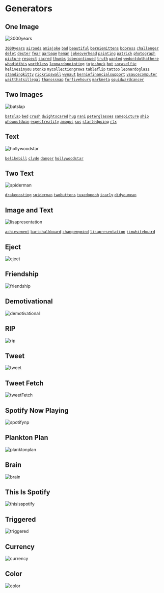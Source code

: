 # Generators

## One Image
<img src="https://cdn.weebyapi.xyz/img/examples/generators/3000years.png" alt="3000years">

[`3000years`](https://cdn.weebyapi.xyz/img/examples/generators/3000years.png) [`airpods`](https://cdn.weebyapi.xyz/img/examples/generators/airpods.png) [`amiajoke`](https://cdn.weebyapi.xyz/img/examples/generators/amiajoke.png) [`bad`](https://cdn.weebyapi.xyz/img/examples/generators/bad.png) [`beautiful`](https://cdn.weebyapi.xyz/img/examples/generators/beautiful.png) [`berniemittens`](https://cdn.weebyapi.xyz/img/examples/generators/berniemittens.png) [`bobross`](https://cdn.weebyapi.xyz/img/examples/generators/bobross.png) [`challenger`](https://cdn.weebyapi.xyz/img/examples/generators/challenger.png) [`delet`](https://cdn.weebyapi.xyz/img/examples/generators/delet.png) [`dexter`](https://cdn.weebyapi.xyz/img/examples/generators/dexter.png) [`fear`](https://cdn.weebyapi.xyz/img/examples/generators/fear.png) [`garbage`](https://cdn.weebyapi.xyz/img/examples/generators/garbage.png) [`heman`](https://cdn.weebyapi.xyz/img/examples/generators/heman.png) [`jokeoverhead`](https://cdn.weebyapi.xyz/img/examples/generators/jokeoverhead.png) [`painting`](https://cdn.weebyapi.xyz/img/examples/generators/painting.png) [`patrick`](https://cdn.weebyapi.xyz/img/examples/generators/patrick.png) [`photograph`](https://cdn.weebyapi.xyz/img/examples/generators/photograph.png) [`picture`](https://cdn.weebyapi.xyz/img/examples/generators/picture.png) [`respect`](https://cdn.weebyapi.xyz/img/examples/generators/respect.png) [`sacred`](https://cdn.weebyapi.xyz/img/examples/generators/picture.png) [`thumbs`](https://cdn.weebyapi.xyz/img/examples/generators/thumbs.png) [`tobecontinued`](https://cdn.weebyapi.xyz/img/examples/generators/tobecontinued.png) [`truth`](https://cdn.weebyapi.xyz/img/examples/generators/truth.png) [`wanted`](https://cdn.weebyapi.xyz/img/examples/generators/wanted.png) [`wedontdothathere`](https://cdn.weebyapi.xyz/img/examples/generators/wedontdothathere.png) [`whodidthis`](https://cdn.weebyapi.xyz/img/examples/generators/whodidthis.png) [`worthless`](https://cdn.weebyapi.xyz/img/examples/generators/worthless.png) [`leonardopointing`](https://cdn.weebyapi.xyz/img/examples/generators/leonardopointing.png) [`jojoshock`](https://cdn.weebyapi.xyz/img/examples/generators/jojoshock.png) [`hot`](https://cdn.weebyapi.xyz/img/examples/generators/hot.png) [`soraselfie`](https://cdn.weebyapi.xyz/img/examples/generators/soraselfie.png) [`helivesinyou`](https://cdn.weebyapi.xyz/img/examples/generators/helivesinyou.png) [`stonks`](https://cdn.weebyapi.xyz/img/examples/generators/stonks.png) [`mycollectiongrows`](https://cdn.weebyapi.xyz/img/examples/generators/mycollectiongrows.png) [`tableflip`](https://cdn.weebyapi.xyz/img/examples/generators/tableflip.png) [`tattoo`](https://cdn.weebyapi.xyz/img/examples/generators/tattoo.png) [`leonardoglass`](https://cdn.weebyapi.xyz/img/examples/generators/leonardoglass.png) [`standingkitty`](https://cdn.weebyapi.xyz/img/examples/generators/standingkitty.png) [`rickripswall`](https://cdn.weebyapi.xyz/img/examples/generators/rickripswall.png) [`wynaut`](https://cdn.weebyapi.xyz/img/examples/generators/wynaut.png) [`berniefinancialsupport`](https://cdn.weebyapi.xyz/img/examples/generators/berniefinancialsupport.png) [`vsaucecomputer`](https://cdn.weebyapi.xyz/img/examples/generators/vsaucecomputer.png) [`waitthatsillegal`](https://cdn.weebyapi.xyz/img/examples/generators/waitthatsillegal.png) [`thanossnap`](https://cdn.weebyapi.xyz/img/examples/generators/thanossnap.png) [`forfivehours`](https://cdn.weebyapi.xyz/img/examples/generators/forfivehours.png) [`markmeta`](https://cdn.weebyapi.xyz/img/examples/generators/markmeta.png) [`squidwardcancer`](https://cdn.weebyapi.xyz/img/examples/generators/squidwardcancer.png)

## Two Images
<img src="https://cdn.weebyapi.xyz/img/examples/generators/batslap.png" alt="batslap">

[`batslap`](https://cdn.weebyapi.xyz/img/examples/generators/batslap.png) [`bed`](https://cdn.weebyapi.xyz/img/examples/generators/bed.png) [`crush`](https://cdn.weebyapi.xyz/img/examples/generators/crush.png) [`dwightscared`](https://cdn.weebyapi.xyz/img/examples/generators/dwightscared.png) [`hug`](https://cdn.weebyapi.xyz/img/examples/generators/hug.png) [`nani`](https://cdn.weebyapi.xyz/img/examples/generators/nani.png) [`peterglasses`](https://cdn.weebyapi.xyz/img/examples/generators/peterglasses.png) [`samepicture`](https://cdn.weebyapi.xyz/img/examples/generators/samepicture.png) [`ship`](https://cdn.weebyapi.xyz/img/examples/generators/ship.png) [`whowouldwin`](https://cdn.weebyapi.xyz/img/examples/generators/whowouldwin.png) [`expectreality`](https://cdn.weebyapi.xyz/img/examples/generators/expectreality.png) [`amogus`](https://cdn.weebyapi.xyz/img/examples/generators/amogus.png) [`sus`](https://cdn.weebyapi.xyz/img/examples/generators/sus.png) [`startedgoing`](https://cdn.weebyapi.xyz/img/examples/generators/startedgoing.png) [`rtx`](https://cdn.weebyapi.xyz/img/examples/generators/rtx.png)

## Text
<img src="https://cdn.weebyapi.xyz/img/examples/generators/hollywoodstar.png" alt="hollywoodstar">

[`belikebill`](https://cdn.weebyapi.xyz/img/examples/generators/belikebill.png) [`clyde`](https://cdn.weebyapi.xyz/img/examples/generators/clyde.png) [`danger`](https://cdn.weebyapi.xyz/img/examples/generators/danger.png) [`hollywoodstar`](https://cdn.weebyapi.xyz/img/examples/generators/hollywoodstar.png)

## Two Text
<img src="https://cdn.weebyapi.xyz/img/examples/generators/spiderman.png" alt="spiderman">

[`drakeposting`](https://cdn.weebyapi.xyz/img/examples/generators/drakeposting.png) [`spiderman`](https://cdn.weebyapi.xyz/img/examples/generators/spiderman.png) [`twobuttons`](https://cdn.weebyapi.xyz/img/examples/generators/twobuttons.png) [`tuxedopooh`](https://cdn.weebyapi.xyz/img/examples/generators/tuxedopooh.png) [`icarly`](https://cdn.weebyapi.xyz/img/examples/generators/icarly.png) [`didyoumean`](https://cdn.weebyapi.xyz/img/examples/generators/didyoumean.png)

## Image and Text
<img src="https://cdn.weebyapi.xyz/img/examples/generators/lisapresentation.png" alt="lisapresentation">

[`achievement`](https://cdn.weebyapi.xyz/img/examples/generators/achievement.png) [`bartchalkboard`](https://cdn.weebyapi.xyz/img/examples/generators/bartchalkboard.png) [`changemymind`](https://cdn.weebyapi.xyz/img/examples/generators/changemymind.png) [`lisapresentation`](https://cdn.weebyapi.xyz/img/examples/generators/lisapresentation.png) [`jimwhiteboard`](https://cdn.weebyapi.xyz/img/examples/generators/jimwhiteboard.png)

## Eject
<img src="https://cdn.weebyapi.xyz/img/examples/generators/eject.gif" alt="eject">

## Friendship
<img src="https://cdn.weebyapi.xyz/img/examples/generators/friendship.png" alt="friendship">

## Demotivational
<img src="https://cdn.weebyapi.xyz/img/examples/generators/demotivational.png" alt="demotivational">

## RIP
<img src="https://cdn.weebyapi.xyz/img/examples/generators/rip.png" alt="rip">

## Tweet
<img src="https://cdn.weebyapi.xyz/img/examples/generators/tweet.png" alt="tweet">

## Tweet Fetch
<img src="https://cdn.weebyapi.xyz/img/examples/generators/tweetFetch.png" alt="tweetFetch">

## Spotify Now Playing
<img src="https://cdn.weebyapi.xyz/img/examples/generators/spotifynp.png" alt="spotifynp">

## Plankton Plan
<img src="https://cdn.weebyapi.xyz/img/examples/generators/planktonplan.png" alt="planktonplan">

## Brain
<img src="https://cdn.weebyapi.xyz/img/examples/generators/brain.png" alt="brain">

## This Is Spotify
<img src="https://cdn.weebyapi.xyz/img/examples/generators/thisisspotify.png" alt="thisisspotify">

## Triggered
<img src="https://cdn.weebyapi.xyz/img/examples/generators/triggered.gif" alt="triggered">

## Currency
<img src="https://cdn.weebyapi.xyz/img/examples/generators/currency.png" alt="currency">

## Color
<img src="https://cdn.weebyapi.xyz/img/examples/generators/color.png" alt="color">